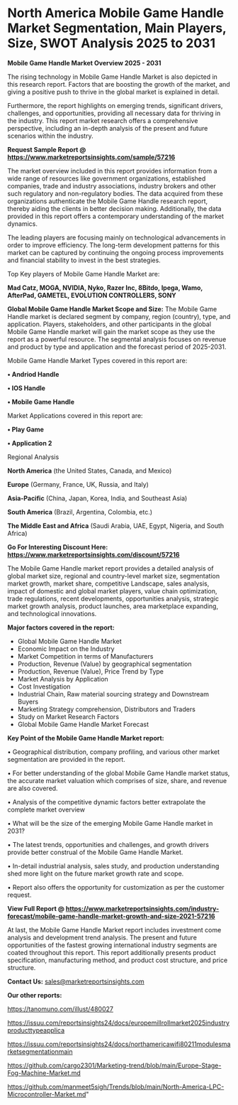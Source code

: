 # North America Mobile Game Handle Market Segmentation, Main Players, Size, SWOT Analysis 2025 to 2031

<Strong> Mobile Game Handle Market Overview 2025 - 2031</strong>

The rising technology in Mobile Game Handle Market is also depicted in this research report. Factors that are boosting the growth of the market, and giving a positive push to thrive in the global market is explained in detail.

Furthermore, the report highlights on emerging trends, significant drivers, challenges, and opportunities, providing all necessary data for thriving in the industry. This report market research offers a comprehensive perspective, including an in-depth analysis of the present and future scenarios within the industry.

<strong>Request Sample Report @ <a href=https://www.marketreportsinsights.com/sample/57216>https://www.marketreportsinsights.com/sample/57216</a></strong>

The market overview included in this report provides information from a wide range of resources like government organizations, established companies, trade and industry associations, industry brokers and other such regulatory and non-regulatory bodies. The data acquired from these organizations authenticate the Mobile Game Handle research report, thereby aiding the clients in better decision making. Additionally, the data provided in this report offers a contemporary understanding of the market dynamics.

The leading players are focusing mainly on technological advancements in order to improve efficiency. The long-term development patterns for this market can be captured by continuing the ongoing process improvements and financial stability to invest in the best strategies.

Top Key players of Mobile Game Handle Market are:

<strong>Mad Catz, MOGA, NVIDIA, Nyko, Razer Inc, 8Bitdo, Ipega, Wamo, AfterPad, GAMETEL, EVOLUTION CONTROLLERS, SONY</strong>

<strong><b>Global Mobile Game Handle Market Scope and Size:</b></strong>
The Mobile Game Handle market is declared segment by company, region (country), type, and application. Players, stakeholders, and other participants in the global Mobile Game Handle market will gain the market scope as they use the report as a powerful resource. The segmental analysis focuses on revenue and product by type and application and the forecast period of 2025-2031.

Mobile Game Handle Market Types covered in this report are:

<strong>• Andriod Handle

• IOS Handle

• Mobile Game Handle</strong>

Market Applications covered in this report are:

<strong>• Play Game

• Application 2</strong> 

Regional Analysis

<strong>North America</strong> (the United States, Canada, and Mexico)

<strong>Europe</strong> (Germany, France, UK, Russia, and Italy)

<strong>Asia-Pacific</strong> (China, Japan, Korea, India, and Southeast Asia)

<strong>South America</strong> (Brazil, Argentina, Colombia, etc.)

<strong>The Middle East and Africa</strong> (Saudi Arabia, UAE, Egypt, Nigeria, and South Africa)

<strong>Go For Interesting Discount Here: <a href=https://www.marketreportsinsights.com/discount/57216>https://www.marketreportsinsights.com/discount/57216</a></strong>

The Mobile Game Handle market report provides a detailed analysis of global market size, regional and country-level market size, segmentation market growth, market share, competitive Landscape, sales analysis, impact of domestic and global market players, value chain optimization, trade regulations, recent developments, opportunities analysis, strategic market growth analysis, product launches, area marketplace expanding, and technological innovations.

<strong><b>Major factors covered in the report:</b></strong>
<ul>
  <li>Global Mobile Game Handle Market </li>
  <li>Economic Impact on the Industry</li>
  <li>Market Competition in terms of Manufacturers</li>
  <li>Production, Revenue (Value) by geographical segmentation</li>
  <li>Production, Revenue (Value), Price Trend by Type</li>
  <li>Market Analysis by Application</li>
  <li>Cost Investigation</li>
  <li>Industrial Chain, Raw material sourcing strategy and Downstream Buyers</li>
  <li>Marketing Strategy comprehension, Distributors and Traders</li>
  <li>Study on Market Research Factors</li>
  <li>Global Mobile Game Handle Market Forecast</li>
</ul>

<strong><b>Key Point of the Mobile Game Handle Market report:</b></strong>

• Geographical distribution, company profiling, and various other market segmentation are provided in the report.

• For better understanding of the global Mobile Game Handle market status, the accurate market valuation which comprises of size, share, and revenue are also covered.

• Analysis of the competitive dynamic factors better extrapolate the complete market overview

• What will be the size of the emerging Mobile Game Handle market in 2031?

• The latest trends, opportunities and challenges, and growth drivers provide better construal of the Mobile Game Handle Market.

• In-detail industrial analysis, sales study, and production understanding shed more light on the future market growth rate and scope.

• Report also offers the opportunity for customization as per the customer request.

<strong><b>View Full Report @ <a href=https://www.marketreportsinsights.com/industry-forecast/mobile-game-handle-market-growth-and-size-2021-57216>https://www.marketreportsinsights.com/industry-forecast/mobile-game-handle-market-growth-and-size-2021-57216</a></b></strong>


At last, the Mobile Game Handle Market report includes investment come analysis and development trend analysis. The present and future opportunities of the fastest growing international industry segments are coated throughout this report. This report additionally presents product specification, manufacturing method, and product cost structure, and price structure.

<strong>Contact Us:</strong>
sales@marketreportsinsights.com

<strong>Our other reports:</strong>

<a href=https://tanomuno.com/illust/480027>https://tanomuno.com/illust/480027</a>

<a href=https://issuu.com/reportsinsights24/docs/europemillrollmarket2025industryproducttypeapplica>https://issuu.com/reportsinsights24/docs/europemillrollmarket2025industryproducttypeapplica</a>

<a href=https://issuu.com/reportsinsights24/docs/northamericawifi80211modulesmarketsegmentationmain>https://issuu.com/reportsinsights24/docs/northamericawifi80211modulesmarketsegmentationmain</a>

<a href=https://github.com/cargo2301/Marketing-trend/blob/main/Europe-Stage-Fog-Machine-Market.md>https://github.com/cargo2301/Marketing-trend/blob/main/Europe-Stage-Fog-Machine-Market.md</a>

<a href=https://github.com/manmeet5sigh/Trends/blob/main/North-America-LPC-Microcontroller-Market.md>https://github.com/manmeet5sigh/Trends/blob/main/North-America-LPC-Microcontroller-Market.md</a>"
